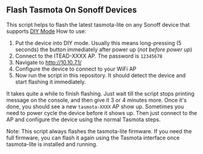 ## Flash Tasmota On Sonoff Devices
This script helps to flash the latest tasmota-lite on any Sonoff device that supports [DIY Mode](http://developers.sonoff.tech/sonoff-diy-mode-api-protocol.html)
How to use:
1. Put the device into DIY mode. Usually this means long-pressing (5 seconds) the button immediately after power up (*not before power up*)
2. Connect to the ITEAD-XXXX AP. The password is ```12345678```
3. Navigate to http://10.10.7.1/
4. Configure the device to connect to your WiFi AP
5. Now run the script in this repository. It should detect the device and start flashing it immediately.

It takes quite a while to finish flashing. Just wait till the script stops printing message on the console, and then give it 3 or 4 minutes more. Once it's done, you should see a new ```tasmota-XXXX``` AP show up. Sometimes you need to power cycle the device before it shows up. Then just connect to the AP and configure the device using the normal Tasmota steps.

Note:
This script always flashes the tasmota-lite firmware. If you need the full firmware, you can flash it again using the Tasmota interface once tasmota-lite is installed and running.
